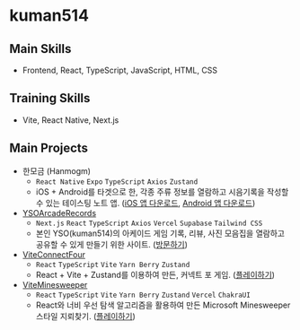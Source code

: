 # kuman514

## Main Skills
- Frontend, React, TypeScript, JavaScript, HTML, CSS

## Training Skills
- Vite, React Native, Next.js

## Main Projects
- 한모금 (Hanmogm)
  - `React Native` `Expo` `TypeScript` `Axios` `Zustand`
  - iOS + Android를 타겟으로 한, 각종 주류 정보를 열람하고 시음기록을 작성할 수 있는 테이스팅 노트 앱. ([iOS 앱 다운로드](https://apps.apple.com/kr/app/%ED%95%9C%EB%AA%A8%EA%B8%88-hanmogm/id6502346193), [Android 앱 다운로드](https://play.google.com/store/apps/details?id=com.hanmogm.hanmogm))
- [YSOArcadeRecords](https://github.com/kuman514/YSOArcadeRecords)
  - `Next.js` `React` `TypeScript` `Axios` `Vercel` `Supabase` `Tailwind CSS`
  - 본인 YSO(kuman514)의 아케이드 게임 기록, 리뷰, 사진 모음집을 열람하고 공유할 수 있게 만들기 위한 사이트. ([방문하기](https://yso-arcade-records.vercel.app/))
- [ViteConnectFour](https://github.com/kuman514/ViteConnectFour)
  - `React` `TypeScript` `Vite` `Yarn Berry` `Zustand`
  - React + Vite + Zustand를 이용하여 만든, 커넥트 포 게임. ([플레이하기](https://vite-connect-four.vercel.app/))
- [ViteMinesweeper](https://github.com/kuman514/ViteMinesweeper)
  - `React` `TypeScript` `Vite` `Yarn Berry` `Zustand` `Vercel` `ChakraUI`
  - React와 너비 우선 탐색 알고리즘을 활용하여 만든 Microsoft Minesweeper 스타일 지뢰찾기. ([플레이하기](https://vite-minesweeper.vercel.app/))

